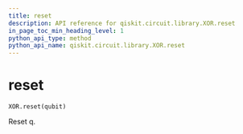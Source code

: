```yaml
---
title: reset
description: API reference for qiskit.circuit.library.XOR.reset
in_page_toc_min_heading_level: 1
python_api_type: method
python_api_name: qiskit.circuit.library.XOR.reset
---
```


# reset

<span id="qiskit.circuit.library.XOR.reset" />

`XOR.reset(qubit)`

Reset q.

